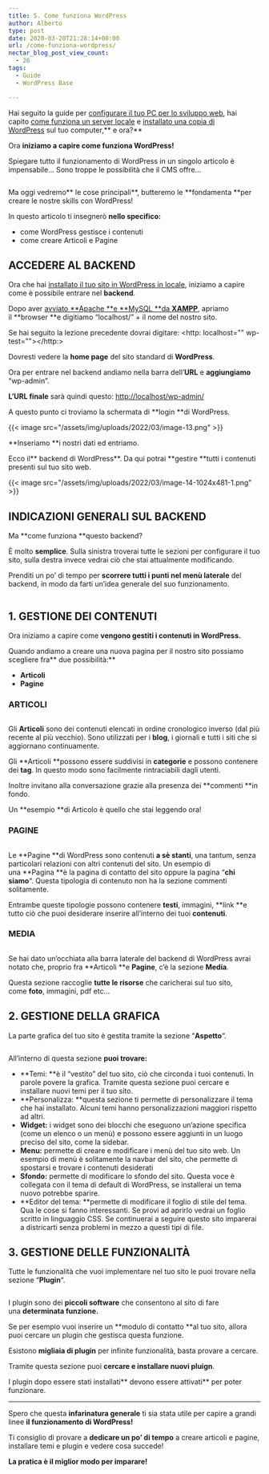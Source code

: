 ```yaml
---
title: 5. Come funziona WordPress
author: Alberto
type: post
date: 2020-03-20T21:28:14+00:00
url: /come-funziona-wordpress/
nectar_blog_post_view_count:
  - 26
tags:
  - Guide
  - WordPress Base

---
```

Hai seguito la guide per [configurare il tuo PC per lo sviluppo web][1], hai capito [come funziona un server locale][2] e [installato una copia di WordPress][3] sul tuo computer,** e ora?**

Ora **iniziamo a capire come funziona WordPress!**

Spiegare tutto il funzionamento di WordPress in un singolo articolo è impensabile… Sono troppe le possibilità che il CMS offre…<figure class="wp-block-image">

[<img alt="" decoding="async" src="/assets/img/uploads/2020/05/scarica-gratis-desk.jpg"/>][4]</figure>

Ma oggi vedremo** le cose principali**, butteremo le **fondamenta **per creare le nostre skills con WordPress!

In questo articolo ti insegnerò **nello specifico:**

  * come WordPress gestisce i contenuti
  * come creare Articoli e Pagine

## ACCEDERE AL BACKEND

Ora che hai [installato il tuo sito in WordPress in locale][3], iniziamo a capire come è possibile entrare nel **backend**.

Dopo aver [avviato **Apache **e **MySQL **da **XAMPP**][5], apriamo il **browser **e digitiamo “localhost/” + il nome del nostro sito.

Se hai seguito la lezione precedente dovrai digitare: <http: localhost="" wp-test=""></http:>

Dovresti vedere la **home page** del sito standard di **WordPress**.

Ora per entrare nel backend andiamo nella barra dell’**URL** e **aggiungiamo** “wp-admin”.

**L’URL finale** sarà quindi questo: [http://localhost/wp-admin/][6]

A questo punto ci troviamo la schermata di **login **di WordPress.

{{< image src="/assets/img/uploads/2022/03/image-13.png" >}}

**Inseriamo **i nostri dati ed entriamo.

Ecco il** backend di WordPress**. Da qui potrai **gestire **tutti i contenuti presenti sul tuo sito web.

{{< image src="/assets/img/uploads/2022/03/image-14-1024x481-1.png" >}}

## INDICAZIONI GENERALI SUL BACKEND

Ma **come funziona **questo backend?

È molto **semplice**. Sulla sinistra troverai tutte le sezioni per configurare il tuo sito, sulla destra invece vedrai ciò che stai attualmente modificando.

Prenditi un po’ di tempo per **scorrere tutti i punti nel menù laterale** del backend, in modo da farti un’idea generale del suo funzionamento.<figure class="wp-block-image size-full">
<img alt="" class="wp-image-223" decoding="async" src="/assets/img/uploads/2022/03/image-22-1.png"/> </figure>

## 1. GESTIONE DEI CONTENUTI

Ora iniziamo a capire come **vengono gestiti i contenuti in WordPress.**

Quando andiamo a creare una nuova pagina per il nostro sito possiamo scegliere fra** due possibilità:**

  * **Articoli**
  * **Pagine**

### ARTICOLI<figure class="wp-block-image size-full">
<img alt="" class="wp-image-222" decoding="async" src="/assets/img/uploads/2022/03/image-23.png"/> </figure>

Gli **Articoli** sono dei contenuti elencati in ordine cronologico inverso (dal più recente al più vecchio). Sono utilizzati per i **blog**, i giornali e tutti i siti che si aggiornano continuamente.

Gli **Articoli **possono essere suddivisi in **categorie** e possono contenere dei **tag**. In questo modo sono facilmente rintraciabili dagli utenti.

Inoltre invitano alla conversazione grazie alla presenza dei **commenti **in fondo.

Un **esempio **di Articolo è quello che stai leggendo ora!

### PAGINE<figure class="wp-block-image size-full">
<img alt="" class="wp-image-221" decoding="async" src="/assets/img/uploads/2022/03/image-24-1.png"/> </figure>

Le **Pagine **di WordPress sono contenuti **a sè stanti**, una tantum, senza particolari relazioni con altri contenuti del sito. Un esempio di una **Pagina **è la pagina di contatto del sito oppure la pagina “**chi siamo**“. Questa tipologia di contenuto non ha la sezione commenti solitamente.

Entrambe queste tipologie possono contenere **testi**, immagini, **link **e tutto ciò che puoi desiderare inserire all’interno dei tuoi **contenuti**.

### MEDIA<figure class="wp-block-image size-full">
<img alt="" class="wp-image-220" decoding="async" src="/assets/img/uploads/2022/03/image-25.png"/> </figure>

Se hai dato un’occhiata alla barra laterale del backend di WordPress avrai notato che, proprio fra **Articoli **e **Pagine**, c’è la sezione **Media**.

Questa sezione raccoglie **tutte le risorse** che caricherai sul tuo sito, come **foto**, immagini, pdf etc…

## 2. GESTIONE DELLA GRAFICA

La parte grafica del tuo sito è gestita tramite la sezione “**Aspetto**“.<figure class="wp-block-image size-full">
<img alt="" class="wp-image-218" decoding="async" src="/assets/img/uploads/2022/03/image-26-1.png"/> </figure>

All’interno di questa sezione **puoi trovare:**

  * **Temi: **è il “vestito” del tuo sito, ciò che circonda i tuoi contenuti. In parole povere la grafica. Tramite questa sezione puoi cercare e installare nuovi temi per il tuo sito.
  * **Personalizza: **questa sezione ti permette di personalizzare il tema che hai installato. Alcuni temi hanno personalizzazioni maggiori rispetto ad altri.
  * **Widget:** i widget sono dei blocchi che eseguono un’azione specifica (come un elenco o un menù) e possono essere aggiunti in un luogo preciso del sito, come la sidebar.
  * **Menu:** permette di creare e modificare i menù del tuo sito web. Un esempio di menù è solitamente la navbar del sito, che permette di spostarsi e trovare i contenuti desiderati
  * **Sfondo:** permette di modificare lo sfondo del sito. Questa voce è collegata con il tema di default di WordPress, se installerai un tema nuovo potrebbe sparire.
  * **Editor del tema: **permette di modificare il foglio di stile del tema. Qua le cose si fanno interessanti. Se provi ad aprirlo vedrai un foglio scritto in linguaggio CSS. Se continuerai a seguire questo sito imparerai a districarti senza problemi in mezzo a questi tipi di file.

## 3. GESTIONE DELLE FUNZIONALITÀ

Tutte le funzionalità che vuoi implementare nel tuo sito le puoi trovare nella sezione “**Plugin**“.<figure class="wp-block-image size-full">
<img alt="" class="wp-image-217" decoding="async" src="/assets/img/uploads/2022/03/image-27.png"/> </figure>

I plugin sono dei **piccoli software** che consentono al sito di fare una **determinata funzione.**

Se per esempio vuoi inserire un **modulo di contatto **al tuo sito, allora puoi cercare un plugin che gestisca questa funzione.

Esistono **migliaia di plugin** per infinite funzionalità, basta provare a cercare.

Tramite questa sezione puoi **cercare e installare nuovi pluign**.

I plugin dopo essere stati installati** devono essere attivati** per poter funzionare.

<hr class="wp-block-separator"/>

Spero che questa **infarinatura generale** ti sia stata utile per capire a grandi linee **il funzionamento di WordPress!**

Ti consiglio di provare a **dedicare un po’ di tempo** a creare articoli e pagine, installare temi e plugin e vedere cosa succede!

**La pratica è il miglior modo per imparare!**

 [1]: /configurare-il-pc-per-sviluppare-in-wordpress%ef%bf%bc/
 [2]: /perche-installare-wordpress-in-locale/
 [3]: /installare-wordpress-in-locale%ef%bf%bc/
 [4]: .local/risorse-gratuite//
 [5]: /come-funziona-xampp/
 [6]: http://localhost/wp-admin/
 [7]: http://localhost/wp-test/
 [8]: http://localhostal/wp-test/wp-admin/